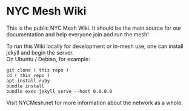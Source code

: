 # NYC Mesh Wiki 

This is the public NYC Mesh Wiki. It should be the main source for our documentation and help everyone join and run the mesh!

To run this Wiki locally for development or in-mesh use, one can install jekyll and begin the server.  
On Ubuntu / Debian, for example:
```
git clone ( this repo )
cd ( this repo )
apt install ruby
bundle install
bundle exec jekyll serve --host 0.0.0.0
```

Visit NYCMesh.net for more information about the network as a whole.

